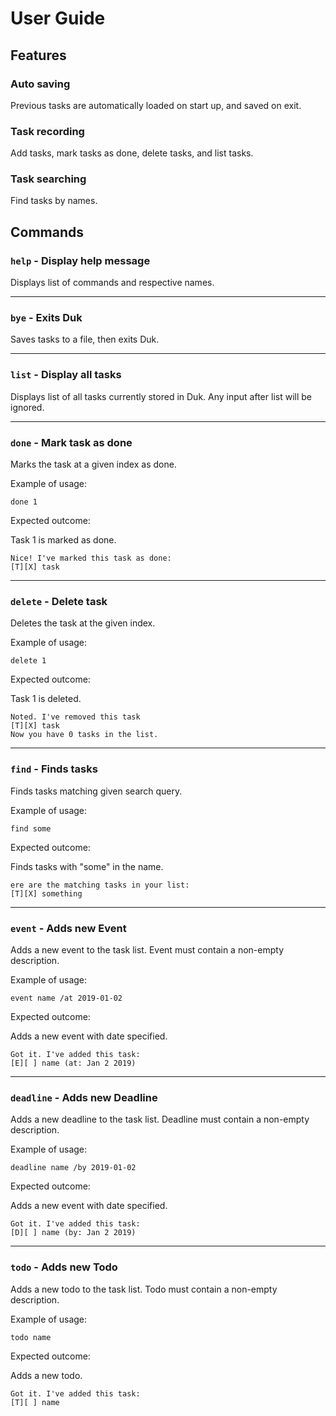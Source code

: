 # User Guide

## Features 

### Auto saving

Previous tasks are automatically loaded on start up, and saved on exit.

### Task recording

Add tasks, mark tasks as done, delete tasks, and list tasks.

### Task searching

Find tasks by names.

## Commands

### `help` - Display help message

Displays list of commands and respective names.

---

### `bye` - Exits Duk

Saves tasks to a file, then exits Duk.

---

### `list` - Display all tasks

Displays list of all tasks currently stored in Duk. Any input after list will be ignored.

---

### `done` - Mark task as done

Marks the task at a given index as done.

Example of usage: 

`done 1`

Expected outcome:

Task 1 is marked as done.

```
Nice! I've marked this task as done: 
[T][X] task
```

---

### `delete` - Delete task

Deletes the task at the given index.

Example of usage: 

`delete 1`

Expected outcome:

Task 1 is deleted.

```
Noted. I've removed this task
[T][X] task
Now you have 0 tasks in the list.
```

---

### `find` - Finds tasks

Finds tasks matching given search query.

Example of usage: 

`find some`

Expected outcome:

Finds tasks with "some" in the name.

```
ere are the matching tasks in your list:
[T][X] something
```

---

### `event` - Adds new Event

Adds a new event to the task list. Event must contain a non-empty description.

Example of usage: 

`event name /at 2019-01-02`

Expected outcome:

Adds a new event with date specified.

```
Got it. I've added this task:
[E][ ] name (at: Jan 2 2019)
```

---

### `deadline` - Adds new Deadline

Adds a new deadline to the task list. Deadline must contain a non-empty description.

Example of usage: 

`deadline name /by 2019-01-02`

Expected outcome:

Adds a new event with date specified.

```
Got it. I've added this task:
[D][ ] name (by: Jan 2 2019)
```

---

### `todo` - Adds new Todo

Adds a new todo to the task list. Todo must contain a non-empty description.

Example of usage: 

`todo name`

Expected outcome:

Adds a new todo.

```
Got it. I've added this task:
[T][ ] name
```